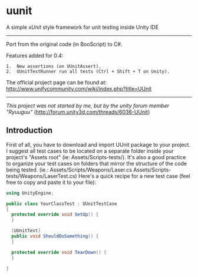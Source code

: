 uunit
=====

A simple *xUnit* style framework for unit testing inside Unity IDE

---

Port from the original code (in BooScript) to C#. 

Features added for 0.4:

	1.	New assertions (on UUnitAssert).
	2.	UUnitTestRunner run all tests (Ctrl + Shift + T on Unity).


The official project page can be found at:
http://www.unifycommunity.com/wiki/index.php?title=UUnit

---

_This project was not started by me, but by the unity forum member "Ryuuguu"_
(http://forum.unity3d.com/threads/6036-UUnit)

Introduction
------------

First of all, you have to download and import UUnit package to your project.
I suggest all test cases to be located on a separate folder inside your project's "Assets root" (ie: Assets/Scripts-tests/).
It's also a good practice to organize your test cases on folders that mirror the structure of the code being tested.
(ie.: Assets/Scripts/Weapons/Laser.cs
      Assets/Scripts-tests/Weapons/LaserTest.cs)
Here's a quick recipe for a new test case (feel free to copy and paste it to your file):

```C#
using UnityEngine;

public class YourClassTest : UUnitTestCase
{
  protected override void SetUp() {
  }

  [UUnitTest]
  public void ShouldDoSomething() {
  }

  protected override void TearDown() {
  }
  
}
```